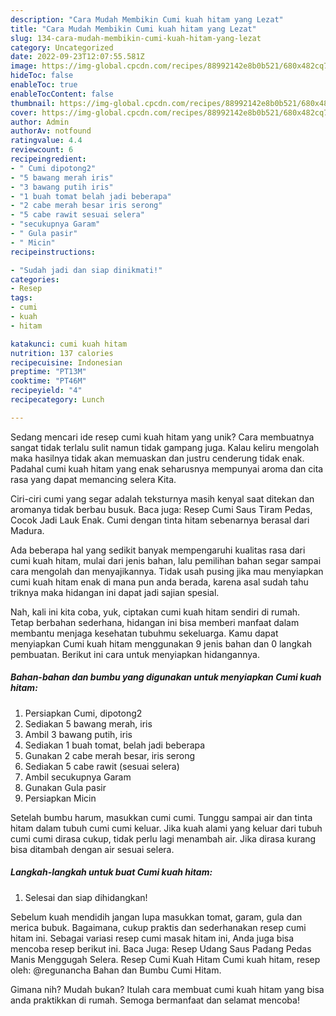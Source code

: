 ```yaml
---
description: "Cara Mudah Membikin Cumi kuah hitam yang Lezat"
title: "Cara Mudah Membikin Cumi kuah hitam yang Lezat"
slug: 134-cara-mudah-membikin-cumi-kuah-hitam-yang-lezat
category: Uncategorized
date: 2022-09-23T12:07:55.581Z
image: https://img-global.cpcdn.com/recipes/88992142e8b0b521/680x482cq70/cumi-kuah-hitam-foto-resep-utama.jpg
hideToc: false
enableToc: true
enableTocContent: false
thumbnail: https://img-global.cpcdn.com/recipes/88992142e8b0b521/680x482cq70/cumi-kuah-hitam-foto-resep-utama.jpg
cover: https://img-global.cpcdn.com/recipes/88992142e8b0b521/680x482cq70/cumi-kuah-hitam-foto-resep-utama.jpg
author: Admin
authorAv: notfound
ratingvalue: 4.4
reviewcount: 6
recipeingredient:
- " Cumi dipotong2"
- "5 bawang merah iris"
- "3 bawang putih iris"
- "1 buah tomat belah jadi beberapa"
- "2 cabe merah besar iris serong"
- "5 cabe rawit sesuai selera"
- "secukupnya Garam"
- " Gula pasir"
- " Micin"
recipeinstructions:

- "Sudah jadi dan siap dinikmati!"
categories:
- Resep
tags:
- cumi
- kuah
- hitam

katakunci: cumi kuah hitam 
nutrition: 137 calories
recipecuisine: Indonesian
preptime: "PT13M"
cooktime: "PT46M"
recipeyield: "4"
recipecategory: Lunch

---
```





Sedang mencari ide resep cumi kuah hitam yang unik? Cara membuatnya sangat tidak terlalu sulit namun tidak gampang juga. Kalau keliru mengolah maka hasilnya tidak akan memuaskan dan justru cenderung tidak enak. Padahal cumi kuah hitam yang enak seharusnya mempunyai aroma dan cita rasa yang dapat memancing selera Kita.





Ciri-ciri cumi yang segar adalah teksturnya masih kenyal saat ditekan dan aromanya tidak berbau busuk. Baca juga: Resep Cumi Saus Tiram Pedas, Cocok Jadi Lauk Enak. Cumi dengan tinta hitam sebenarnya berasal dari Madura.

Ada beberapa hal yang sedikit banyak mempengaruhi kualitas rasa dari cumi kuah hitam, mulai dari jenis bahan, lalu pemilihan bahan segar sampai cara mengolah dan menyajikannya. Tidak usah pusing jika mau menyiapkan cumi kuah hitam enak di mana pun anda berada, karena asal sudah tahu triknya maka hidangan ini dapat jadi sajian spesial.






Nah, kali ini kita coba, yuk, ciptakan cumi kuah hitam sendiri di rumah. Tetap berbahan sederhana, hidangan ini bisa memberi manfaat dalam membantu menjaga kesehatan tubuhmu sekeluarga. Kamu dapat menyiapkan Cumi kuah hitam menggunakan 9 jenis bahan dan 0 langkah pembuatan. Berikut ini cara untuk menyiapkan hidangannya.

<!--inarticleads1-->

##### Bahan-bahan dan bumbu yang digunakan untuk menyiapkan Cumi kuah hitam:

1. Persiapkan  Cumi, dipotong2
1. Sediakan 5 bawang merah, iris
1. Ambil 3 bawang putih, iris
1. Sediakan 1 buah tomat, belah jadi beberapa
1. Gunakan 2 cabe merah besar, iris serong
1. Sediakan 5 cabe rawit (sesuai selera)
1. Ambil secukupnya Garam
1. Gunakan  Gula pasir
1. Persiapkan  Micin


Setelah bumbu harum, masukkan cumi cumi. Tunggu sampai air dan tinta hitam dalam tubuh cumi cumi keluar. Jika kuah alami yang keluar dari tubuh cumi cumi dirasa cukup, tidak perlu lagi menambah air. Jika dirasa kurang bisa ditambah dengan air sesuai selera. 

<!--inarticleads2-->

##### Langkah-langkah untuk buat Cumi kuah hitam:


1. Selesai dan siap dihidangkan!

Sebelum kuah mendidih jangan lupa masukkan tomat, garam, gula dan merica bubuk. Bagaimana, cukup praktis dan sederhanakan resep cumi hitam ini. Sebagai variasi resep cumi masak hitam ini, Anda juga bisa mencoba resep berikut ini. Baca Juga: Resep Udang Saus Padang Pedas Manis Menggugah Selera. Resep Cumi Kuah Hitam Cumi kuah hitam, resep oleh: @regunancha Bahan dan Bumbu Cumi Hitam. 

Gimana nih? Mudah bukan? Itulah cara membuat cumi kuah hitam yang bisa anda praktikkan di rumah. Semoga bermanfaat dan selamat mencoba!
